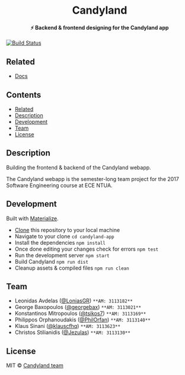 <h1 align="center">
  Candyland
</h1>

<h4 align="center">
  ⚡️ Backend & frontend designing for the Candyland app
</h4>

[![Build Status](https://travis-ci.com/klauscfhq/candyland-app.svg?token=rXPPxPTH1doiuVrFnjqh&branch=master)](https://travis-ci.com/klauscfhq/candyland-app)

## Related

- [Docs](https://github.com/klauscfhq/candyland-docs)

## Contents

- [Related](#related)
- [Description](#description)
- [Development](#development)
- [Team](#team)
- [License](#license)

## Description

Building the frontend & backend of the Candyland webapp.

The Candyland webapp is the semester-long team project for the 2017 Software
Engineering course at ECE NTUA.

## Development

Built with [Materialize](http://materializecss.com/).

- [Clone](https://help.github.com/articles/cloning-a-repository/) this repository to your local machine
- Navigate to your clone `cd candyland-app`
- Install the dependencies `npm install`
- Once done editing your changes check for errors `npm test`
- Run the development server `npm start`
- Build Candyland `npm run dist`
- Cleanup assets & compiled files `npm run clean`

## Team

- Leonidas Avdelas ([@LoniasGR](https://github.com/LoniasGR)) `**AM: 3113182**`
- George Baxopoulos ([@georgebax](https://github.com/georgebax)) `**AM: 3113021**`
- Konstantinos Mitropoulos ([@tsikos7](https://github.com/tsikos7)) `**AM: 3113169**`
- Philippos Orphanoudakis ([@PhilOrfan](https://github.com/PhilOrfan)) `**AM: 3113140**`
- Klaus Sinani ([@klauscfhq](https://github.com/klauscfhq)) `**AM: 3113623**`
- Christos Stilianidis ([@Jezulas](https://github.com/Jezulas)) `**AM: 3113130**`

## License

MIT © [Candyland team](https://github.com/klauscfhq/candyland-app/blob/master/license.md)
